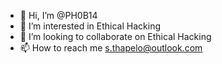 - 👋 Hi, I’m @PH0B14
- 👀 I’m interested in Ethical Hacking 
- 💞️ I’m looking to collaborate on Ethical Hacking 
- 📫 How to reach me s.thapelo@outlook.com<!---
JLBSCRIPT/JLBSCRIPT is a ✨ special ✨ repository because its `README.md` (this file) appears on your GitHub profile.
You can click the Preview link to take a look at your changes.
--->
